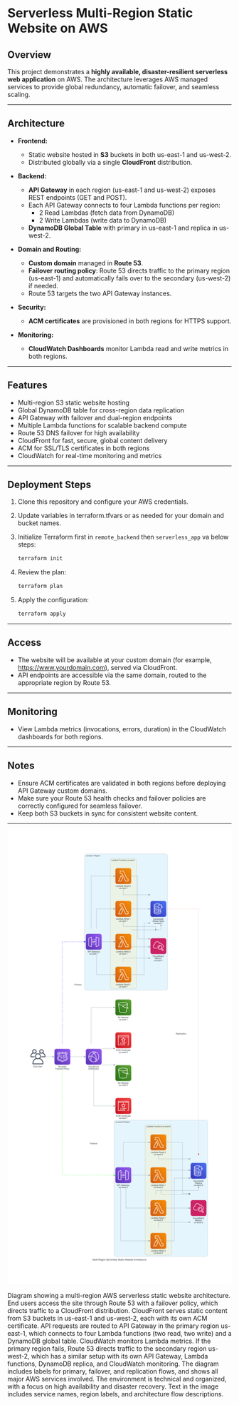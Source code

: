 # Serverless Multi-Region Static Website on AWS

## Overview

This project demonstrates a **highly available, disaster-resilient serverless web application** on AWS. The architecture leverages AWS managed services to provide global redundancy, automatic failover, and seamless scaling.

---

## Architecture

- **Frontend:**  
    - Static website hosted in **S3** buckets in both us-east-1 and us-west-2.
    - Distributed globally via a single **CloudFront** distribution.

- **Backend:**  
    - **API Gateway** in each region (us-east-1 and us-west-2) exposes REST endpoints (GET and POST).
    - Each API Gateway connects to four Lambda functions per region:
        - 2 Read Lambdas (fetch data from DynamoDB)
        - 2 Write Lambdas (write data to DynamoDB)
    - **DynamoDB Global Table** with primary in us-east-1 and replica in us-west-2.

- **Domain and Routing:**  
    - **Custom domain** managed in **Route 53**.
    - **Failover routing policy**: Route 53 directs traffic to the primary region (us-east-1) and automatically fails over to the secondary (us-west-2) if needed.
    - Route 53 targets the two API Gateway instances.

- **Security:**  
    - **ACM certificates** are provisioned in both regions for HTTPS support.

- **Monitoring:**  
    - **CloudWatch Dashboards** monitor Lambda read and write metrics in both regions.

---

## Features

- Multi-region S3 static website hosting
- Global DynamoDB table for cross-region data replication
- API Gateway with failover and dual-region endpoints
- Multiple Lambda functions for scalable backend compute
- Route 53 DNS failover for high availability
- CloudFront for fast, secure, global content delivery
- ACM for SSL/TLS certificates in both regions
- CloudWatch for real-time monitoring and metrics

---

## Deployment Steps

1. Clone this repository and configure your AWS credentials.

2. Update variables in terraform.tfvars or as needed for your domain and bucket names.

3. Initialize Terraform first in ```remote_backend``` then ```serverless_app``` va below steps:
     ```sh
     terraform init
     ```

4. Review the plan:
     ```sh
     terraform plan
     ```

5. Apply the configuration:
     ```sh
     terraform apply
     ```

---

## Access

- The website will be available at your custom domain (for example, https://www.yourdomain.com), served via CloudFront.
- API endpoints are accessible via the same domain, routed to the appropriate region by Route 53.

---

## Monitoring

- View Lambda metrics (invocations, errors, duration) in the CloudWatch dashboards for both regions.

---

## Notes

- Ensure ACM certificates are validated in both regions before deploying API Gateway custom domains.
- Make sure your Route 53 health checks and failover policies are correctly configured for seamless failover.
- Keep both S3 buckets in sync for consistent website content.

---

![Multi-Region Serverless Static Website Architecture](multi-region_serverless_static_website_architecture.png)

Diagram showing a multi-region AWS serverless static website architecture. End users access the site through Route 53 with a failover policy, which directs traffic to a CloudFront distribution. CloudFront serves static content from S3 buckets in us-east-1 and us-west-2, each with its own ACM certificate. API requests are routed to API Gateway in the primary region us-east-1, which connects to four Lambda functions (two read, two write) and a DynamoDB global table. CloudWatch monitors Lambda metrics. If the primary region fails, Route 53 directs traffic to the secondary region us-west-2, which has a similar setup with its own API Gateway, Lambda functions, DynamoDB replica, and CloudWatch monitoring. The diagram includes labels for primary, failover, and replication flows, and shows all major AWS services involved. The environment is technical and organized, with a focus on high availability and disaster recovery. Text in the image includes service names, region labels, and architecture flow descriptions.